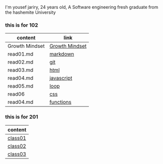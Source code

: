 I'm yousef jariry, 
24 years old, 
A Software engineering fresh graduate from the hashemite University

### this is for 102

|content|  link |
|---|--- |
|Growth Mindset| [Growth Mindset](https://jariryyousef.github.io/readingnotes/) | 
|read01.md | [markdown](https://jariryyousef.github.io/readingnotes/read01)|
|read02.md | [git](https://jariryyousef.github.io/readingnotes/read02)|
|read03.md | [html](https://jariryyousef.github.io/readingnotes/read03)|
|read04.md | [javascript](https://jariryyousef.github.io/readingnotes/read04)|
|read05.md | [loop](https://jariryyousef.github.io/readingnotes/read05)|
|read06|[css](https://jariryyousef.github.io/readingnotes/read06)|
|read04.md | [functions](https://jariryyousef.github.io/readingnotes/read07)|

### this is for 201

  |content|
|---|
|[class01](https://jariryyousef.github.io/readingnotes/class01)|
|[class02](https://jariryyousef.github.io/readingnotes/class02)|
|[class03](https://jariryyousef.github.io/readingnotes/class03)|
